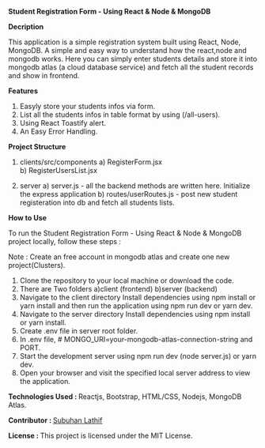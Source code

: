 <b>Student Registration Form - Using React & Node & MongoDB</b>

<b>Decription</b>

This application is a simple registration system built using React, Node, MongoDB. A simple and easy way to understand how the react,node and mongodb works. Here you can simply enter students details and store it into mongodb atlas (a cloud database service) and fetch all the student records and show in frontend.

<b>Features</b>

1) Easyly store your students infos via form.
2) List all the students infos in table format by using (/all-users).
3) Using React Toastify alert. 
4) An Easy Error Handling.

<b>Project Structure</b>
 
1) clients/src/components
   a) RegisterForm.jsx <br/>
   b) RegisterUsersList.jsx <br/>

2) server
   a) server.js - all the backend methods are written here. Initialize the express application
   b) routes/userRoutes.js - post new student registeration into db and fetch all students lists.

<b>How to Use</b>

To run the Student Registration Form - Using React & Node & MongoDB project locally, follow these steps :

Note : Create an free account in mongodb atlas and create one new project(Clusters). 

1) Clone the repository to your local machine or download the code.
2) There are Two folders a)client (frontend)  b)server (backend)
3) Navigate to the client directory Install dependencies using npm install or yarn install and then run the application using npm run dev or yarn dev.
4) Navigate to the server directory Install dependencies using npm install or yarn install.
5) Create .env file in server root folder.
6) In .env file, # MONGO_URI=your-mongodb-atlas-connection-string and PORT.
7) Start the development server using npm run dev (node server.js) or yarn dev.
8) Open your browser and visit the specified local server address to view the application.

<b>Technologies Used : </b> Reactjs, Bootstrap, HTML/CSS, Nodejs, MongoDB Atlas.

<b>Contributor : </b> <a href="https://subuhanbca.netlify.app/" target="_blank">Subuhan Lathif </a>

<b>License : </b> This project is licensed under the MIT License.

